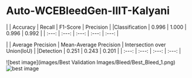 # Auto-WCEBleedGen-IIIT-Kalyani
|                | Accuracy | Recall | F1-Score | Precision  |
|Classification  | 0.996    | 1.000  | 0.996    | 0.992      |
| :---:          | :---:    | :---:  | :---:    | :---:      |

|                | Average Precision | Mean-Average Precision | Intersection over Union(IoU) |
|Detection       | 0.251             | 0.243                  | 0.201                        |
| :---:          | :---:             | :---:                  | :---:                        |


![best image](images/Best Validation Images/Bleed/Best_Bleed_1.png) 
![best image]([https://github.com/[username]/[reponame]/blob/[branch]/image.jpg](https://github.com/SahaDebmani/Auto-WCEBleedGen-IIIT-Kalyani/blob/main/images/Best%20Test%20dataset%201%20Classification/Best_testset1_1.png)https://github.com/SahaDebmani/Auto-WCEBleedGen-IIIT-Kalyani/blob/main/images/Best%20Test%20dataset%201%20Classification/Best_testset1_1.png?raw=true)


